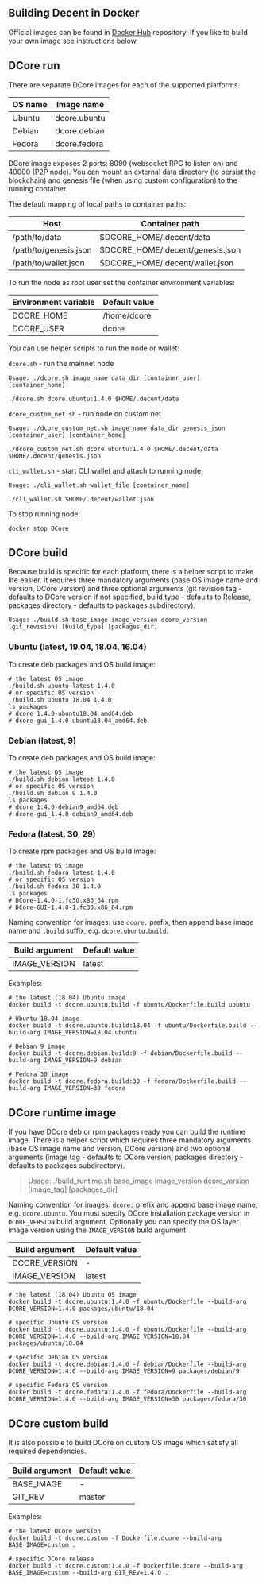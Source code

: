 Building Decent in Docker
-------------------------

Official images can be found in [Docker Hub](https://hub.docker.com/u/decentnetwork) repository. If you like to build your own image see instructions below.

## DCore run

There are separate DCore images for each of the supported platforms.

| OS name | Image name |
| ------- | ---------- |
| Ubuntu | dcore.ubuntu |
| Debian | dcore.debian |
| Fedora | dcore.fedora |

DCore image exposes 2 ports: 8090 (websocket RPC to listen on) and 40000 (P2P node).
You can mount an external data directory (to persist the blockchain) and genesis file (when using custom configuration) to the running container.

The default mapping of local paths to container paths:

| Host | Container path |
| ---- | -------------- |
| /path/to/data | $DCORE_HOME/.decent/data |
| /path/to/genesis.json | $DCORE_HOME/.decent/genesis.json |
| /path/to/wallet.json | $DCORE_HOME/.decent/wallet.json |

To run the node as root user set the container environment variables:

| Environment variable | Default value |
| -------------------- | ------------- |
| DCORE_HOME | /home/dcore |
| DCORE_USER | dcore |

You can use helper scripts to run the node or wallet:

`dcore.sh` - run the mainnet node

    Usage: ./dcore.sh image_name data_dir [container_user] [container_home]

    ./dcore.sh dcore.ubuntu:1.4.0 $HOME/.decent/data

`dcore_custom_net.sh` - run node on custom net

    Usage: ./dcore_custom_net.sh image_name data_dir genesis_json [container_user] [container_home]

    ./dcore_custom_net.sh dcore.ubuntu:1.4.0 $HOME/.decent/data $HOME/.decent/genesis.json

`cli_wallet.sh` - start CLI wallet and attach to running node

    Usage: ./cli_wallet.sh wallet_file [container_name]

    ./cli_wallet.sh $HOME/.decent/wallet.json

To stop running node:

    docker stop DCore

## DCore build

Because build is specific for each platform, there is a helper script to make life easier. It requires three mandatory arguments (base OS image name and version, DCore version) and three optional arguments (git revision tag - defaults to DCore version if not specified, build type - defaults to Release, packages directory - defaults to packages subdirectory).

    Usage: ./build.sh base_image image_version dcore_version [git_revision] [build_type] [packages_dir]

### Ubuntu (latest, 19.04, 18.04, 16.04)

To create deb packages and OS build image:

    # the latest OS image
    ./build.sh ubuntu latest 1.4.0
    # or specific OS version
    ./build.sh ubuntu 18.04 1.4.0
    ls packages
    # dcore_1.4.0-ubuntu18.04_amd64.deb
    # dcore-gui_1.4.0-ubuntu18.04_amd64.deb

### Debian (latest, 9)

To create deb packages and OS build image:

    # the latest OS image
    ./build.sh debian latest 1.4.0
    # or specific OS version
    ./build.sh debian 9 1.4.0
    ls packages
    # dcore_1.4.0-debian9_amd64.deb
    # dcore-gui_1.4.0-debian9_amd64.deb

### Fedora (latest, 30, 29)

To create rpm packages and OS build image:

    # the latest OS image
    ./build.sh fedora latest 1.4.0
    # or specific OS version
    ./build.sh fedora 30 1.4.0
    ls packages
    # DCore-1.4.0-1.fc30.x86_64.rpm
    # DCore-GUI-1.4.0-1.fc30.x86_64.rpm

Naming convention for images: use `dcore.` prefix, then append base image name and `.build` suffix, e.g. `dcore.ubuntu.build`.

| Build argument | Default value |
| --------------- | ------------- |
| IMAGE_VERSION | latest |

Examples:

    # the latest (18.04) Ubuntu image
    docker build -t dcore.ubuntu.build -f ubuntu/Dockerfile.build ubuntu

    # Ubuntu 18.04 image
    docker build -t dcore.ubuntu.build:18.04 -f ubuntu/Dockerfile.build --build-arg IMAGE_VERSION=18.04 ubuntu

    # Debian 9 image
    docker build -t dcore.debian.build:9 -f debian/Dockerfile.build --build-arg IMAGE_VERSION=9 debian

    # Fedora 30 image
    docker build -t dcore.fedora.build:30 -f fedora/Dockerfile.build --build-arg IMAGE_VERSION=30 fedora

## DCore runtime image

If you have DCore deb or rpm packages ready you can build the runtime image. There is a helper script which requires three mandatory arguments (base OS image name and version, DCore version) and two optional arguments (image tag - defaults to DCore version, packages directory - defaults to packages subdirectory).

> Usage: ./build_runtime.sh base_image image_version dcore_version [image_tag] [packages_dir]

Naming convention for images: `dcore.` prefix and append base image name, e.g. `dcore.ubuntu`. You must specify DCore installation package version in `DCORE_VERSION` build argument. Optionally you can specify the OS layer image version using the `IMAGE_VERSION` build argument.

| Build argument | Default value |
| --------------- | ------------- |
| DCORE_VERSION | - |
| IMAGE_VERSION | latest |

    # the latest (18.04) Ubuntu OS image
    docker build -t dcore.ubuntu:1.4.0 -f ubuntu/Dockerfile --build-arg DCORE_VERSION=1.4.0 packages/ubuntu/18.04

    # specific Ubuntu OS version
    docker build -t dcore.ubuntu:1.4.0 -f ubuntu/Dockerfile --build-arg DCORE_VERSION=1.4.0 --build-arg IMAGE_VERSION=18.04 packages/ubuntu/18.04

    # specific Debian OS version
    docker build -t dcore.debian:1.4.0 -f debian/Dockerfile --build-arg DCORE_VERSION=1.4.0 --build-arg IMAGE_VERSION=9 packages/debian/9

    # specific Fedora OS version
    docker build -t dcore.fedora:1.4.0 -f fedora/Dockerfile --build-arg DCORE_VERSION=1.4.0 --build-arg IMAGE_VERSION=30 packages/fedora/30

## DCore custom build

It is also possible to build DCore on custom OS image which satisfy all required dependencies.

| Build argument | Default value |
| --------------- | ------------- |
| BASE_IMAGE | - |
| GIT_REV | master |

Examples:

    # the latest DCore version
    docker build -t dcore.custom -f Dockerfile.dcore --build-arg BASE_IMAGE=custom .

    # specific DCore release
    docker build -t dcore.custom:1.4.0 -f Dockerfile.dcore --build-arg BASE_IMAGE=custom --build-arg GIT_REV=1.4.0 .
